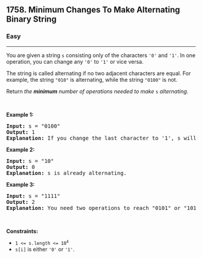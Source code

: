 <h2>1758. Minimum Changes To Make Alternating Binary String</h2><h3>Easy</h3><hr><div><p>You are given a string <code>s</code> consisting only of the characters <code>'0'</code> and <code>'1'</code>. In one operation, you can change any <code>'0'</code> to <code>'1'</code> or vice versa.</p>

<p>The string is called alternating if no two adjacent characters are equal. For example, the string <code>"010"</code> is alternating, while the string <code>"0100"</code> is not.</p>

<p>Return <em>the <strong>minimum</strong> number of operations needed to make</em> <code>s</code> <em>alternating</em>.</p>

<p>&nbsp;</p>
<p><strong>Example 1:</strong></p>

<pre style="position: relative;"><strong>Input:</strong> s = "0100"
<strong>Output:</strong> 1
<strong>Explanation:</strong> If you change the last character to '1', s will be "0101", which is alternating.
<div class="open_grepper_editor" title="Edit &amp; Save To Grepper"></div></pre>

<p><strong>Example 2:</strong></p>

<pre style="position: relative;"><strong>Input:</strong> s = "10"
<strong>Output:</strong> 0
<strong>Explanation:</strong> s is already alternating.
<div class="open_grepper_editor" title="Edit &amp; Save To Grepper"></div></pre>

<p><strong>Example 3:</strong></p>

<pre style="position: relative;"><strong>Input:</strong> s = "1111"
<strong>Output:</strong> 2
<strong>Explanation:</strong> You need two operations to reach "0101" or "1010".
<div class="open_grepper_editor" title="Edit &amp; Save To Grepper"></div></pre>

<p>&nbsp;</p>
<p><strong>Constraints:</strong></p>

<ul>
	<li><code>1 &lt;= s.length &lt;= 10<sup>4</sup></code></li>
	<li><code>s[i]</code> is either <code>'0'</code> or <code>'1'</code>.</li>
</ul>
</div>